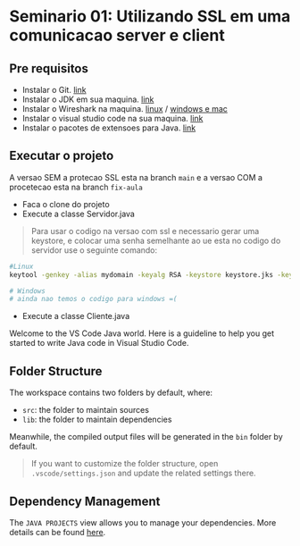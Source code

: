 # Seminario 01: Utilizando SSL em uma comunicacao server e client

## Pre requisitos
- Instalar o Git. [link](https://git-scm.com/)
- Instalar o JDK em sua maquina. [link](https://aws.amazon.com/pt/corretto/)
- Instalar o Wireshark na maquina. [linux](https://www.edivaldobrito.com.br/wireshark-2-0-no-ubuntu-15-10/) / [windows e mac](https://www.wireshark.org/download.html)
- Instalar o visual studio code na sua maquina. [link](https://code.visualstudio.com/)
- Instalar o pacotes de extensoes para Java. [link](https://marketplace.visualstudio.com/items?itemName=vscjava.vscode-java-pack)

## Executar o projeto
 A versao SEM a protecao SSL esta na branch `main` e a versao COM a procetecao esta na branch `fix-aula`

- Faca o clone do projeto
- Execute a classe Servidor.java
> Para usar o codigo na versao com ssl e necessario gerar uma keystore, e colocar uma senha semelhante ao ue esta no codigo do servidor use o seguinte comando:

```bash
#Linux
keytool -genkey -alias mydomain -keyalg RSA -keystore keystore.jks -keysize 2048

```

```bash
# Windows
# ainda nao temos o codigo para windows =(
```

- Execute a classe Cliente.java

Welcome to the VS Code Java world. Here is a guideline to help you get started to write Java code in Visual Studio Code.

## Folder Structure

The workspace contains two folders by default, where:

- `src`: the folder to maintain sources
- `lib`: the folder to maintain dependencies

Meanwhile, the compiled output files will be generated in the `bin` folder by default.

> If you want to customize the folder structure, open `.vscode/settings.json` and update the related settings there.

## Dependency Management

The `JAVA PROJECTS` view allows you to manage your dependencies. More details can be found [here](https://github.com/microsoft/vscode-java-dependency#manage-dependencies).
